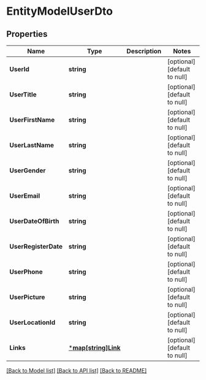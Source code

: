 # EntityModelUserDto

## Properties
Name | Type | Description | Notes
------------ | ------------- | ------------- | -------------
**UserId** | **string** |  | [optional] [default to null]
**UserTitle** | **string** |  | [optional] [default to null]
**UserFirstName** | **string** |  | [optional] [default to null]
**UserLastName** | **string** |  | [optional] [default to null]
**UserGender** | **string** |  | [optional] [default to null]
**UserEmail** | **string** |  | [optional] [default to null]
**UserDateOfBirth** | **string** |  | [optional] [default to null]
**UserRegisterDate** | **string** |  | [optional] [default to null]
**UserPhone** | **string** |  | [optional] [default to null]
**UserPicture** | **string** |  | [optional] [default to null]
**UserLocationId** | **string** |  | [optional] [default to null]
**Links** | [***map[string]Link**](map.md) |  | [optional] [default to null]

[[Back to Model list]](../README.md#documentation-for-models) [[Back to API list]](../README.md#documentation-for-api-endpoints) [[Back to README]](../README.md)

